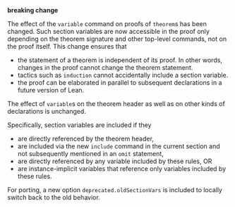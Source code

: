 **breaking change**

The effect of the `variable` command on proofs of `theorem`s has been changed. Such section variables are now accessible in the proof only depending on the theorem signature and other top-level commands, not on the proof itself.
This change ensures that
* the statement of a theorem is independent of its proof. In other words, changes in the proof cannot change the theorem statement.
* tactics such as `induction` cannot accidentally include a section variable.
* the proof can be elaborated in parallel to subsequent declarations in a future version of Lean.

The effect of `variable`s on the theorem header as well as on other kinds of declarations is unchanged.

Specifically, section variables are included if they
* are directly referenced by the theorem header,
* are included via the new `include` command in the current section and not subsequently mentioned in an `omit` statement,
* are directly referenced by any variable included by these rules, OR
* are instance-implicit variables that reference only variables included by these rules.

For porting, a new option `deprecated.oldSectionVars` is included to locally switch back to the old behavior.
